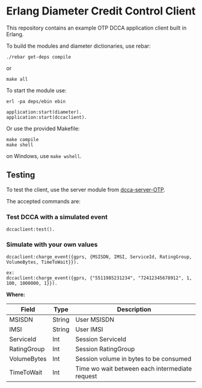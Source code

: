 # Erlang Diameter Credit Control Client

This repository contains an example OTP DCCA application client built in Erlang.

To build the modules and diameter dictionaries, use rebar:

    ./rebar get-deps compile

or

    make all

To start the module use:

    erl -pa deps/ebin ebin
    
    application:start(diameter).
    application:start(dccaclient).

Or use the provided Makefile:

    make compile
    make shell

on Windows, use `make wshell`.

## Testing

To test the client, use the server module from [dcca-server-OTP](https://github.com/carlosedp/dcca-server-OTP).

The accepted commands are:

### Test DCCA with a simulated event

    dccaclient:test().

### Simulate with your own values

    dccaclient:charge_event({gprs, {MSISDN, IMSI, ServiceId, RatingGroup, VolumeBytes, TimeToWait}}).
    
    ex:
    dccaclient:charge_event({gprs, {"5511985231234", "72412345678912", 1, 100, 1000000, 1}}).

**Where:**

Field|Type|Description
-----|----|-----------
MSISDN|String|User MSISDN
IMSI|String|User IMSI
ServiceId|Int|Session ServiceId
RatingGroup|Int|Session RatingGroup
VolumeBytes|Int|Session volume in bytes to be consumed
TimeToWait|Int|Time wo wait between each intermediate request
